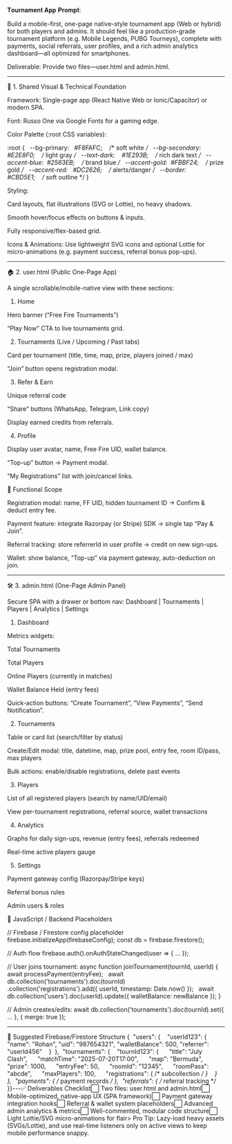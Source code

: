𝐓𝐨𝐮𝐫𝐧𝐚𝐦𝐞𝐧𝐭 𝐀𝐩𝐩 𝐏𝐫𝐨𝐦𝐩𝐭:

Build a mobile-first, one-page native-style tournament app (Web or hybrid) for both players and admins. It should feel like a production-grade tournament platform (e.g. Mobile Legends, PUBG Tourneys), complete with payments, social referrals, user profiles, and a rich admin analytics dashboard—all optimized for smartphones.

Deliverable: Provide two files—user.html and admin.html.




---

🎨 1. Shared Visual & Technical Foundation

Framework: Single-page app (React Native Web or Ionic/Capacitor) or modern SPA.

Font: Russo One via Google Fonts for a gaming edge.

Color Palette (:root CSS variables):

:root {
  --bg-primary:   #F8FAFC;    /* soft white */
  --bg-secondary: #E2E8F0;    /* light gray */
  --text-dark:    #1E293B;    /* rich dark text */
  --accent-blue:  #2563EB;    /* brand blue */
  --accent-gold:  #FBBF24;    /* prize gold */
  --accent-red:   #DC2626;    /* alerts/danger */
  --border:       #CBD5E1;    /* soft outline */
}

Styling:

Card layouts, flat illustrations (SVG or Lottie), no heavy shadows.

Smooth hover/focus effects on buttons & inputs.

Fully responsive/flex-based grid.


Icons & Animations: Use lightweight SVG icons and optional Lottie for micro-animations (e.g. payment success, referral bonus pop-ups).



---

🏠 2. user.html (Public One-Page App)

A single scrollable/mobile-native view with these sections:

1. Home

Hero banner (“Free Fire Tournaments”)

“Play Now” CTA to live tournaments grid.



2. Tournaments (Live / Upcoming / Past tabs)

Card per tournament (title, time, map, prize, players joined / max)

“Join” button opens registration modal.



3. Refer & Earn

Unique referral code

“Share” buttons (WhatsApp, Telegram, Link copy)

Display earned credits from referrals.



4. Profile

Display user avatar, name, Free Fire UID, wallet balance.

“Top-up” button → Payment modal.

“My Registrations” list with join/cancel links.




🔧 Functional Scope

Registration modal: name, FF UID, hidden tournament ID → Confirm & deduct entry fee.

Payment feature: integrate Razorpay (or Stripe) SDK → single tap “Pay & Join”.

Referral tracking: store referrerId in user profile → credit on new sign-ups.

Wallet: show balance, “Top-up” via payment gateway, auto-deduction on join.



---

🛠️ 3. admin.html (One-Page Admin Panel)

Secure SPA with a drawer or bottom nav: Dashboard | Tournaments | Players | Analytics | Settings

1. Dashboard

Metrics widgets:

Total Tournaments

Total Players

Online Players (currently in matches)

Wallet Balance Held (entry fees)


Quick-action buttons: “Create Tournament”, “View Payments”, “Send Notification”.



2. Tournaments

Table or card list (search/filter by status)

Create/Edit modal: title, datetime, map, prize pool, entry fee, room ID/pass, max players

Bulk actions: enable/disable registrations, delete past events



3. Players

List of all registered players (search by name/UID/email)

View per-tournament registrations, referral source, wallet transactions



4. Analytics

Graphs for daily sign-ups, revenue (entry fees), referrals redeemed

Real-time active players gauge



5. Settings

Payment gateway config (Razorpay/Stripe keys)

Referral bonus rules

Admin users & roles




📜 JavaScript / Backend Placeholders

// Firebase / Firestore config placeholder
firebase.initializeApp(firebaseConfig);
const db = firebase.firestore();

// Auth flow
firebase.auth().onAuthStateChanged(user => { … });

// User joins tournament:
async function joinTournament(tournId, userId) {
  await processPayment(entryFee);
  await db.collection('tournaments').doc(tournId)
          .collection('registrations').add({ userId, timestamp: Date.now() });
  await db.collection('users').doc(userId).update({ walletBalance: newBalance });
}

// Admin creates/edits:
await db.collection('tournaments').doc(tournId).set({ … }, { merge: true });


---

📂 Suggested Firebase/Firestore Structure
  {  "users": {    "userId123": {       "name": "Rohan", "uid": "987654321", "walletBalance": 500, "referrer": "userId456"    }  },  "tournaments": {    "tournId123": {      "title": "July Clash",      "matchTime": "2025-07-20T17:00",      "map": "Bermuda",      "prize": 1000,      "entryFee": 50,      "roomId": "12345",      "roomPass": "abcde",      "maxPlayers": 100,      "registrations": { /* subcollection */ }    }  },  "payments": { /* payment records */ },  "referrals": { /* referral tracking */ }}---✅ Deliverables Checklist⬜ Two files: user.html and admin.html⬜ Mobile-optimized, native-app UX (SPA framework)⬜ Payment gateway integration hooks⬜ Referral & wallet system placeholders⬜ Advanced admin analytics & metrics⬜ Well-commented, modular code structure⬜ Light Lottie/SVG micro-animations for flair> Pro Tip: Lazy-load heavy assets (SVGs/Lottie), and use real-time listeners only on active views to keep mobile performance snappy.
